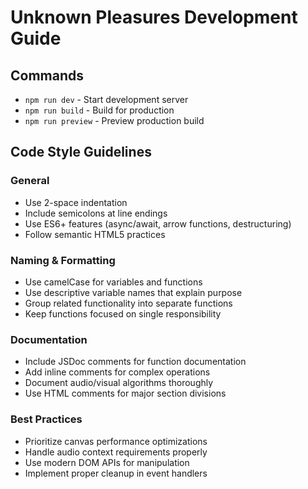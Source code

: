 # Unknown Pleasures Development Guide

## Commands
- `npm run dev` - Start development server
- `npm run build` - Build for production
- `npm run preview` - Preview production build

## Code Style Guidelines

### General
- Use 2-space indentation
- Include semicolons at line endings
- Use ES6+ features (async/await, arrow functions, destructuring)
- Follow semantic HTML5 practices

### Naming & Formatting
- Use camelCase for variables and functions
- Use descriptive variable names that explain purpose
- Group related functionality into separate functions
- Keep functions focused on single responsibility

### Documentation
- Include JSDoc comments for function documentation
- Add inline comments for complex operations
- Document audio/visual algorithms thoroughly
- Use HTML comments for major section divisions

### Best Practices
- Prioritize canvas performance optimizations
- Handle audio context requirements properly
- Use modern DOM APIs for manipulation
- Implement proper cleanup in event handlers